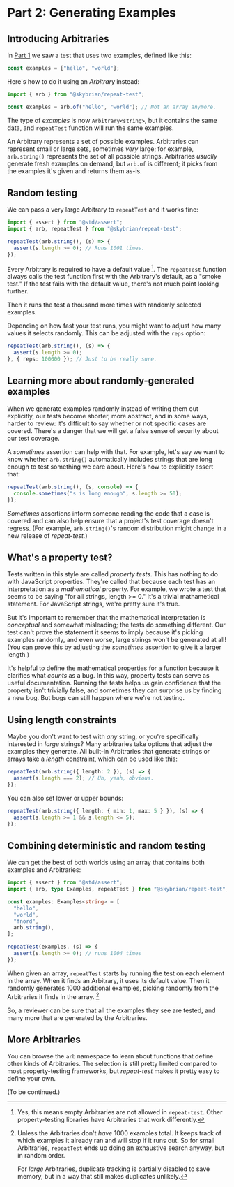 # Part 2: Generating Examples

## Introducing Arbitraries

In [Part 1](./1_getting_started.md) we saw a test that uses two examples, defined like this:

```ts
const examples = ["hello", "world"];
```

Here's how to do it using an *Arbitrary* instead:

```ts
import { arb } from "@skybrian/repeat-test";

const examples = arb.of("hello", "world"); // Not an array anymore.
```

The type of *examples* is now `Arbitrary<string>`, but it contains the same
data, and `repeatTest` function will run the same examples.

An Arbitrary represents a set of possible examples. Arbitraries can represent
small or large sets, sometimes *very* large; for example, `arb.string()`
represents the set of all possible strings. Arbitraries *usually* generate
fresh examples on demand, but `arb.of` is different; it picks from the examples
it's given and returns them as-is.

## Random testing

We can pass a very large Arbitrary to `repeatTest` and it works fine:

```ts
import { assert } from "@std/assert";
import { arb, repeatTest } from "@skybrian/repeat-test";

repeatTest(arb.string(), (s) => {
  assert(s.length >= 0); // Runs 1001 times.
});
```

Every Arbitrary is required to have a default value [^1]. The `repeatTest`
function always calls the test function first with the Arbitrary's default, as a
"smoke test." If the test fails with the default value, there's not much point
looking further.

Then it runs the test a thousand more times with randomly selected examples.

Depending on how fast your test runs, you might want to adjust how many values
it selects randomly. This can be adjusted with the `reps` option:

```ts
repeatTest(arb.string(), (s) => {
  assert(s.length >= 0);
}, { reps: 100000 }); // Just to be really sure.
```

## Learning more about randomly-generated examples

When we generate examples randomly instead of writing them out explicitly, our
tests become shorter, more abstract, and in some ways, harder to review: it's
difficult to say whether or not specific cases are covered. There's a danger
that we will get a false sense of security about our test coverage.

A *sometimes* assertion can help with that. For example, let's say we want to
know whether `arb.string()` automatically includes strings that are long enough
to test something we care about. Here's how to explicitly assert that:

```ts
repeatTest(arb.string(), (s, console) => {
  console.sometimes("s is long enough", s.length >= 50);
});
```

*Sometimes* assertions inform someone reading the code that a case is covered
and can also help ensure that a project's test coverage doesn't regress. (For
example, `arb.string()`'s random distribution might change in a new release of
*repeat-test.*)

## What's a property test?

Tests written in this style are called *property tests*. This has nothing to do
with JavaScript properties. They're called that because each test has an
interpretation as a *mathematical* property. For example, we wrote a test that
seems to be saying "for all strings, length >= 0." It's a trivial mathametical
statement. For JavaScript strings, we're pretty sure it's true.

But it's important to remember that the mathematical interpretation is
*conceptual* and somewhat misleading; the tests do something different. Our test
can't prove the statement it seems to imply because it's picking examples
randomly, and even worse, large strings won't be generated at all! (You can
prove this by adjusting the *sometimes* assertion to give it a larger length.)

It's helpful to define the mathematical properties for a function because it
clarifies what *counts* as a bug. In this way, property tests can serve as
useful documentation. Running the tests helps us gain confidence that the
property isn't trivially false, and sometimes they can surprise us by finding a
new bug. But bugs can still happen where we're not testing.

## Using length constraints

Maybe you don't want to test with *any* string, or you're specifically
interested in *large* strings? Many arbitraries take options that adjust the
examples they generate. All built-in Arbitraries that generate strings or arrays
take a *length* constraint, which can be used like this:

```ts
repeatTest(arb.string({ length: 2 }), (s) => {
  assert(s.length === 2); // Uh, yeah, obvious.
});
```

You can also set lower or upper bounds:

```ts
repeatTest(arb.string({ length: { min: 1, max: 5 } }), (s) => {
  assert(s.length >= 1 && s.length <= 5);
});
```

## Combining deterministic and random testing

We can get the best of both worlds using an array that contains both examples and Arbitraries:

```ts
import { assert } from "@std/assert";
import { arb, type Examples, repeatTest } from "@skybrian/repeat-test";

const examples: Examples<string> = [
  "hello",
  "world",
  "fnord",
  arb.string(),
];

repeatTest(examples, (s) => {
  assert(s.length >= 0); // runs 1004 times
});
```

When given an array, `repeatTest` starts by running the test on each element in
the array. When it finds an Arbitrary, it uses its default value. Then it
randomly generates 1000 additional examples, picking randomly from the
Arbitraries it finds in the array. [^2]

So, a reviewer can be sure that all the examples they see are tested, and many
more that are generated by the Arbitraries.

## More Arbitraries

You can browse the `arb` namespace to learn about functions that define other
kinds of Arbitraries. The selection is still pretty limited compared to most
property-testing frameworks, but *repeat-test* makes it pretty easy to define
your own.

(To be continued.)

[^1]: Yes, this means empty Arbitraries are not allowed in `repeat-test`.
    Other property-testing libraries have Arbitraries that work differently.

[^2]: Unless the Arbitraries don't *have* 1000 examples total. It keeps track of
    which examples it already ran and will stop if it runs out. So for small
    Arbitraries, `repeatTest` ends up doing an exhaustive search anyway, but in
    random order.

    For *large* Arbitraries, duplicate tracking is partially disabled to save
    memory, but in a way that still makes duplicates unlikely.
